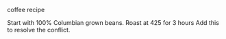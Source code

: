 coffee recipe

Start with 100% Columbian grown beans.
Roast at 425 for 3 hours
Add this to resolve the conflict.


